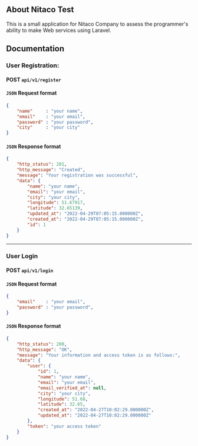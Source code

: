 ## About Nitaco Test

This is a small application for Nitaco Company to assess the programmer's ability to make Web services using Laravel.


## Documentation

### User Registration:
#### POST `` api/v1/register ``

#### `` JSON `` Request format
``` json
{
    "name"     : "your name",
    "email"    : "your email",
    "password" : "your password",
    "city"     : "your city"
}
```

#### `` JSON `` Response format
``` json
{
    "http_status": 201,
    "http_message": "Created",
    "message": "Your registration was successful",
    "data": {
        "name": "your name",
        "email": "your email",
        "city": "your city",
        "longitude": 51.67917,
        "latitude": 32.65139,
        "updated_at": "2022-04-29T07:05:15.000000Z",
        "created_at": "2022-04-29T07:05:15.000000Z",
        "id": 1
    }
}
```

---
### User Login
#### POST `` api/v1/login ``

#### `` JSON `` Request format
``` json
{
    "email"    : "your email",
    "password" : "your password",
}
```

#### `` JSON `` Response format
``` json
{
    "http_status": 200,
    "http_message": "OK",
    "message": "Your information and access token is as follows:",
    "data": {
        "user": {
            "id": 1,
            "name": "your name",
            "email": "your email",
            "email_verified_at": null,
            "city": "your city",
            "longitude": 51.68,
            "latitude": 32.65,
            "created_at": "2022-04-27T10:02:29.000000Z",
            "updated_at": "2022-04-27T10:02:29.000000Z"
        },
        "token": "your access token"
    }
}
```
